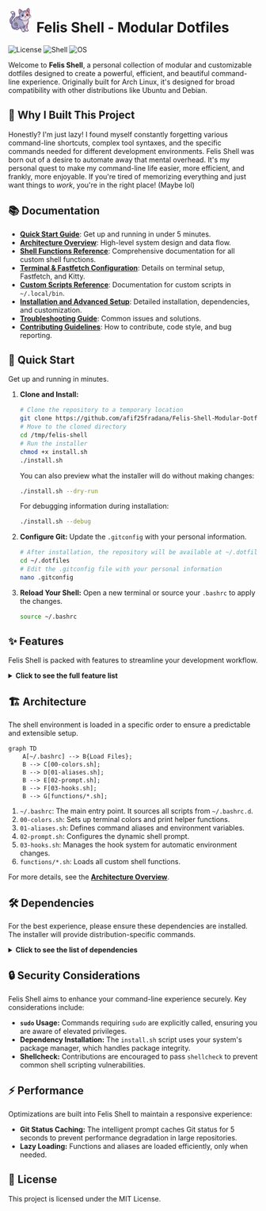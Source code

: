 # <img src="logos/FullBody Logo.png" alt="Felis Shell Logo" width="50"/> Felis Shell - Modular Dotfiles

![License](https://img.shields.io/badge/license-MIT-blue.svg)
![Shell](https://img.shields.io/badge/shell-bash-green.svg)
![OS](https://img.shields.io/badge/os-Linux-blueviolet.svg)

Welcome to **Felis Shell**, a personal collection of modular and customizable dotfiles designed to create a powerful, efficient, and beautiful command-line experience. Originally built for Arch Linux, it's designed for broad compatibility with other distributions like Ubuntu and Debian.

## 🤔 Why I Built This Project

Honestly? I'm just lazy! I found myself constantly forgetting various command-line shortcuts, complex tool syntaxes, and the specific commands needed for different development environments. Felis Shell was born out of a desire to automate away that mental overhead. It's my personal quest to make my command-line life easier, more efficient, and frankly, more enjoyable. If you're tired of memorizing everything and just want things to *work*, you're in the right place! (Maybe lol)

## 📚 Documentation

*   **[Quick Start Guide](docs/quick-start.md)**: Get up and running in under 5 minutes.
*   **[Architecture Overview](docs/architecture.md)**: High-level system design and data flow.
*   **[Shell Functions Reference](docs/shell-functions-reference.md)**: Comprehensive documentation for all custom shell functions.
*   **[Terminal & Fastfetch Configuration](docs/terminal-and-fastfetch.md)**: Details on terminal setup, Fastfetch, and Kitty.
*   **[Custom Scripts Reference](docs/custom-scripts.md)**: Documentation for custom scripts in `~/.local/bin`.
*   **[Installation and Advanced Setup](docs/installation-and-setup.md)**: Detailed installation, dependencies, and customization.
*   **[Troubleshooting Guide](docs/troubleshooting.md)**: Common issues and solutions.
*   **[Contributing Guidelines](docs/contributing.md)**: How to contribute, code style, and bug reporting.

## 🚀 Quick Start

Get up and running in minutes.

1.  **Clone and Install:**
    ```bash
    # Clone the repository to a temporary location
    git clone https://github.com/afif25fradana/Felis-Shell-Modular-Dotfile.git /tmp/felis-shell
    # Move to the cloned directory
    cd /tmp/felis-shell
    # Run the installer
    chmod +x install.sh
    ./install.sh
    ```
    
    You can also preview what the installer will do without making changes:
    ```bash
    ./install.sh --dry-run
    ```
    
    For debugging information during installation:
    ```bash
    ./install.sh --debug
    ```

2.  **Configure Git:**
    Update the `.gitconfig` with your personal information.
    ```bash
    # After installation, the repository will be available at ~/.dotfiles
    cd ~/.dotfiles
    # Edit the .gitconfig file with your personal information
    nano .gitconfig
    ```

3.  **Reload Your Shell:**
    Open a new terminal or source your `.bashrc` to apply the changes.
    ```bash
    source ~/.bashrc
    ```

## ✨ Features

Felis Shell is packed with features to streamline your development workflow.

<details>
<summary><strong>Click to see the full feature list</strong></summary>

-   **Modular Architecture:** Configurations are split into logical files (`colors`, `aliases`, `prompt`, `functions`), making customization simple and clean.
-   **Intelligent Prompt:** A dynamic, two-line prompt showing Git status, Python/Node versions, and background jobs.
    ```
    ┌──(user@host)─[~/Projects/Felis-Shell]─(git:main ✔)
    └─❯
    ```
-   **Modern Command Aliases:** Smart aliases for `ls` (uses `eza`), `cat` (uses `bat`), `find` (uses `fd`), and `grep` (uses `rg`), with graceful fallbacks if they aren't installed.
-   **Powerful Functions:** A rich library of shell functions to automate common tasks:
    -   `mkcd`: Create a directory and enter it in one command.
    -   `extract`: Decompress any archive with a single command.
    -   `pyinit` / `nodeinit`: Quickly scaffold new Python or Node.js projects.
-   **Automated Environment:** Automatically activates Python virtual environments and switches Node.js versions (`.nvmrc`) when you `cd` into a project.
-   **Robust Installation:** The `install.sh` script safely backs up your existing dotfiles before creating symlinks.
-   **Nerd Font Integration:** Utilizes Nerd Font icons for a visually informative prompt and listings.
-   **Extensive Development Tooling:** A wide array of aliases and functions for Git, Docker, Python, and Node.js development.

</details>

## 🏗️ Architecture

The shell environment is loaded in a specific order to ensure a predictable and extensible setup.

```mermaid
graph TD
    A[~/.bashrc] --> B{Load Files};
    B --> C[00-colors.sh];
    B --> D[01-aliases.sh];
    B --> E[02-prompt.sh];
    B --> F[03-hooks.sh];
    B --> G[functions/*.sh];
```

1.  `~/.bashrc`: The main entry point. It sources all scripts from `~/.bashrc.d`.
2.  `00-colors.sh`: Sets up terminal colors and print helper functions.
3.  `01-aliases.sh`: Defines command aliases and environment variables.
4.  `02-prompt.sh`: Configures the dynamic shell prompt.
5.  `03-hooks.sh`: Manages the hook system for automatic environment changes.
6.  `functions/*.sh`: Loads all custom shell functions.

For more details, see the **[Architecture Overview](docs/architecture.md)**.

## 🛠️ Dependencies

For the best experience, please ensure these dependencies are installed. The installer will provide distribution-specific commands.

<details>
<summary><strong>Click to see the list of dependencies</strong></summary>

**Core CLI Tools:**
- `eza` (for `ls`), `bat` (for `cat`), `fd` (for `find`), `ripgrep` (for `grep`), `fzf`, `zoxide`, `btop`/`htop`, `jq`, `unzip`, `unrar`, `p7zip`

**Development:**
- `nvm`, `shellcheck`, `docker`, `docker-compose`, `ngrok`

**Appearance:**
- `kitty` (recommended terminal), `Nerd Fonts` (e.g., JetBrains Mono), `fastfetch`, `cowsay`, `fortune`

</details>


## 🔒 Security Considerations

Felis Shell aims to enhance your command-line experience securely. Key considerations include:
*   **`sudo` Usage:** Commands requiring `sudo` are explicitly called, ensuring you are aware of elevated privileges.
*   **Dependency Installation:** The `install.sh` script uses your system's package manager, which handles package integrity.
*   **Shellcheck:** Contributions are encouraged to pass `shellcheck` to prevent common shell scripting vulnerabilities.

## ⚡ Performance

Optimizations are built into Felis Shell to maintain a responsive experience:
*   **Git Status Caching:** The intelligent prompt caches Git status for 5 seconds to prevent performance degradation in large repositories.
*   **Lazy Loading:** Functions and aliases are loaded efficiently, only when needed.

## 📜 License

This project is licensed under the MIT License.
